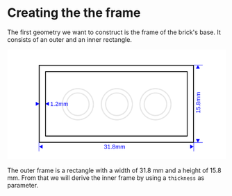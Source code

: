 # Creating the the frame

The first geometry we want to construct is the frame of the brick's base.
It consists of an outer and an inner rectangle.

![Frame](frame.svg)

The outer frame is a rectangle with a width of 31.8 mm and a height of 15.8 mm.
From that we will derive the inner frame by using a `thickness` as parameter.
